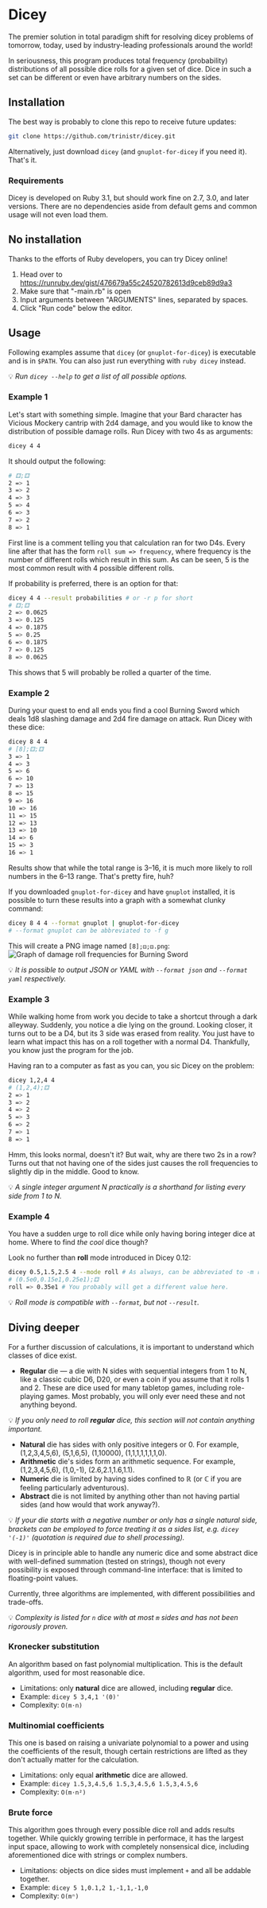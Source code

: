 # Dicey

The premier solution in total paradigm shift for resolving dicey problems
of tomorrow, today, used by industry-leading professionals around the world!

In seriousness, this program produces total frequency (probability) distributions
of all possible dice rolls for a given set of dice.
Dice in such a set can be different or even have arbitrary numbers on the sides.

## Installation

The best way is probably to clone this repo to receive future updates:
```sh
git clone https://github.com/trinistr/dicey.git
```
Alternatively, just download `dicey` (and `gnuplot-for-dicey` if you need it).
That's it.

### Requirements

Dicey is developed on Ruby 3.1, but should work fine on 2.7, 3.0, and later versions.
There are no dependencies aside from default gems and common usage will not even load them.

## No installation

Thanks to the efforts of Ruby developers, you can try Dicey online!
1. Head over to https://runruby.dev/gist/476679a55c24520782613d9ceb89d9a3
2. Make sure that "-main.rb" is open
3. Input arguments between "ARGUMENTS" lines, separated by spaces.
4. Click "Run code" below the editor.

## Usage

Following examples assume that `dicey` (or `gnuplot-for-dicey`) is executable
and is in `$PATH`. You can also just run everything with `ruby dicey` instead.

💡 *Run `dicey --help` to get a list of all possible options.*

### Example 1

Let's start with something simple.
Imagine that your Bard character has Vicious Mockery cantrip with 2d4 damage,
and you would like to know the distribution of possible damage rolls.
Run Dicey with two 4s as arguments:
```sh
dicey 4 4
```
It should output the following:
```sh
# ⚃;⚃
2 => 1
3 => 2
4 => 3
5 => 4
6 => 3
7 => 2
8 => 1
```
First line is a comment telling you that calculation ran for two D4s.
Every line after that has the form `roll sum => frequency`,
where frequency is the number of different rolls which result in this sum.
As can be seen, 5 is the most common result with 4 possible different rolls.

If probability is preferred, there is an option for that:
```sh
dicey 4 4 --result probabilities # or -r p for short
# ⚃;⚃
2 => 0.0625
3 => 0.125
4 => 0.1875
5 => 0.25
6 => 0.1875
7 => 0.125
8 => 0.0625
```
This shows that 5 will probably be rolled a quarter of the time.

### Example 2

During your quest to end all ends you find a cool Burning Sword which deals
1d8 slashing damage and 2d4 fire damage on attack. Run Dicey with these dice:
```sh
dicey 8 4 4
# [8];⚃;⚃
3 => 1
4 => 3
5 => 6
6 => 10
7 => 13
8 => 15
9 => 16
10 => 16
11 => 15
12 => 13
13 => 10
14 => 6
15 => 3
16 => 1
```
Results show that while the total range is 3–16, it is much more likely to roll
numbers in the 6–13 range. That's pretty fire, huh?

If you downloaded `gnuplot-for-dicey` and have `gnuplot` installed, it is possible
to turn these results into a graph with a somewhat clunky command:
```sh
dicey 8 4 4 --format gnuplot | gnuplot-for-dicey
# --format gnuplot can be abbreviated to -f g
```
This will create a PNG image named `[8];⚃;⚃.png`:
![Graph of damage roll frequencies for Burning Sword]([8];⚃;⚃.png)

💡 *It is possible to output JSON or YAML with `--format json` and `--format yaml` respectively.*

### Example 3

While walking home from work you decide to take a shortcut through a dark alleyway.
Suddenly, you notice a die lying on the ground.
Looking closer, it turns out to be a D4, but its 3 side was erased from reality.
You just have to learn what impact this has on a roll together with a normal D4.
Thankfully, you know just the program for the job.

Having ran to a computer as fast as you can, you sic Dicey on the problem:
```sh
dicey 1,2,4 4
# (1,2,4);⚃
2 => 1
3 => 2
4 => 2
5 => 3
6 => 2
7 => 1
8 => 1
```
Hmm, this looks normal, doesn't it? But wait, why are there two 2s in a row?
Turns out that not having one of the sides just causes the roll frequencies
to slightly dip in the middle. Good to know.

💡 *A single integer argument N practically is a shorthand for listing every side from 1 to N.*

### Example 4

You have a sudden urge to roll dice while only having boring integer dice at home.
Where to find *the cool* dice though?

Look no further than **roll** mode introduced in Dicey 0.12:
```sh
dicey 0.5,1.5,2.5 4 --mode roll # As always, can be abbreviated to -m r
# (0.5e0,0.15e1,0.25e1);⚃
roll => 0.35e1 # You probably will get a different value here.
```
💡 *Roll mode is compatible with `--format`, but not `--result`.*

## Diving deeper

For a further discussion of calculations, it is important to understand which classes of dice exist.
- **Regular** die — a die with N sides with sequential integers from 1 to N,
  like a classic cubic D6, D20, or even a coin if you assume that it rolls 1 and 2.
  These are dice used for many tabletop games, including role-playing games.
  Most probably, you will only ever need these and not anything beyond.

💡 *If you only need to roll **regular** dice, this section will not contain anything important.*

- **Natural** die has sides with only positive integers or 0. For example,
  (1,2,3,4,5,6), (5,1,6,5), (1,10000), (1,1,1,1,1,1,1,0).
- **Arithmetic** die's sides form an arithmetic sequence. For example,
  (1,2,3,4,5,6), (1,0,-1), (2.6,2.1,1.6,1.1).
- **Numeric** die is limited by having sides confined to ℝ
  (or ℂ if you are feeling particularly adventurous).
- **Abstract** die is not limited by anything other than not having partial sides
  (and how would that work anyway?).

💡 *If your die starts with a negative number or only has a single natural side,
brackets can be employed to force treating it as a sides list, e.g. `dicey '(-1)'`
(quotation is required due to shell processing).*

Dicey is in principle able to handle any numeric dice and some abstract dice
with well-defined summation (tested on strings), though not every possibility
is exposed through command-line interface: that is limited to floating-point values.

Currently, three algorithms are implemented, with different possibilities and trade-offs.

💡 *Complexity is listed for `n` dice with at most `m` sides
and has not been rigorously proven.*

### Kronecker substitution

An algorithm based on fast polynomial multiplication.
This is the default algorithm, used for most reasonable dice.

- Limitations: only **natural** dice are allowed, including **regular** dice.
- Example: `dicey 5 3,4,1 '(0)'`
- Complexity: `O(m⋅n)`

### Multinomial coefficients

This one is based on raising a univariate polynomial to a power and using
the coefficients of the result, though certain restrictions are lifted
as they don't actually matter for the calculation.

- Limitations: only equal **arithmetic** dice are allowed.
- Example: `dicey 1.5,3,4.5,6 1.5,3,4.5,6 1.5,3,4.5,6`
- Complexity: `O(m⋅n²)`

### Brute force

This algorithm goes through every possible dice roll and adds results together.
While quickly growing terrible in performace, it has the largest input space,
allowing to work with completely nonsensical dice, including aforementioned
dice with strings or complex numbers.

- Limitations: objects on dice sides must implement `+` and all be addable together.
- Example: `dicey 5 1,0.1,2 1,-1,1,-1,0`
- Complexity: `O(mⁿ)`
